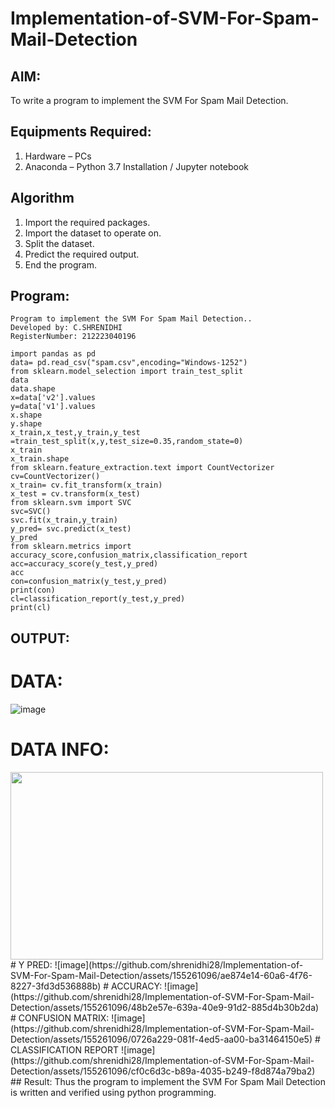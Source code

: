 # Implementation-of-SVM-For-Spam-Mail-Detection

## AIM:
To write a program to implement the SVM For Spam Mail Detection.

## Equipments Required:
1. Hardware – PCs
2. Anaconda – Python 3.7 Installation / Jupyter notebook

## Algorithm
1. Import the required packages.
2. Import the dataset to operate on.
3. Split the dataset.
4. Predict the required output.
5. End the program.

## Program:
```
Program to implement the SVM For Spam Mail Detection..
Developed by: C.SHRENIDHI
RegisterNumber: 212223040196
```
```
import pandas as pd
data= pd.read_csv("spam.csv",encoding="Windows-1252")
from sklearn.model_selection import train_test_split
data
data.shape
x=data['v2'].values
y=data['v1'].values
x.shape
y.shape
x_train,x_test,y_train,y_test =train_test_split(x,y,test_size=0.35,random_state=0)
x_train
x_train.shape
from sklearn.feature_extraction.text import CountVectorizer
cv=CountVectorizer()
x_train= cv.fit_transform(x_train)
x_test = cv.transform(x_test)
from sklearn.svm import SVC
svc=SVC()
svc.fit(x_train,y_train)
y_pred= svc.predict(x_test)
y_pred
from sklearn.metrics import accuracy_score,confusion_matrix,classification_report
acc=accuracy_score(y_test,y_pred)
acc
con=confusion_matrix(y_test,y_pred)
print(con)
cl=classification_report(y_test,y_pred)
print(cl)
```
## OUTPUT:
# DATA:
![image](https://github.com/shrenidhi28/Implementation-of-SVM-For-Spam-Mail-Detection/assets/155261096/d02bf714-d32e-4724-b490-89fc5a731d82)
# DATA INFO:
<img src="https://github.com/shrenidhi28/Implementation-of-SVM-For-Spam-Mail-Detection/assets/155261096/a9bb9790-d565-4b4b-b80b-a2ec97afa7b4" width=500 height=300>
# Y PRED:
![image](https://github.com/shrenidhi28/Implementation-of-SVM-For-Spam-Mail-Detection/assets/155261096/ae874e14-60a6-4f76-8227-3fd3d536888b)
# ACCURACY:
![image](https://github.com/shrenidhi28/Implementation-of-SVM-For-Spam-Mail-Detection/assets/155261096/48b2e57e-639a-40e9-91d2-885d4b30b2da)
# CONFUSION MATRIX:
![image](https://github.com/shrenidhi28/Implementation-of-SVM-For-Spam-Mail-Detection/assets/155261096/0726a229-081f-4ed5-aa00-ba31464150e5)
# CLASSIFICATION REPORT
![image](https://github.com/shrenidhi28/Implementation-of-SVM-For-Spam-Mail-Detection/assets/155261096/cf0c6d3c-b89a-4035-b249-f8d874a79ba2)
## Result:
Thus the program to implement the SVM For Spam Mail Detection is written and verified using python programming.
